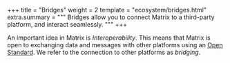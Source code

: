 +++
title = "Bridges"
weight = 2
template = "ecosystem/bridges.html"
extra.summary = """
Bridges allow you to connect Matrix to a third-party platform, and interact
seamlessly.
"""
+++

An important idea in Matrix is *Interoperability*. This means that Matrix is
open to exchanging data and messages with other platforms using an
[Open Standard](https://matrix.org/docs/spec). We refer to the connection to
other platforms as *bridging*.
